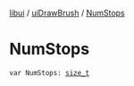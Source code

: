 [libui](../index.md) / [uiDrawBrush](index.md) / [NumStops](./-num-stops.md)

# NumStops

`var NumStops: `[`size_t`](../../platform.posix/size_t.md)